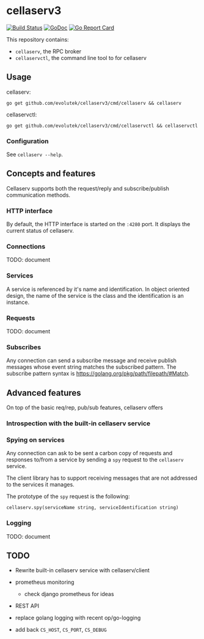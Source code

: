 # cellaserv3

[![Build Status](https://travis-ci.com/evolutek/cellaserv3.svg?branch=master)](https://travis-ci.com/evolutek/cellaserv3)
[![GoDoc](https://godoc.org/github.com/evolutek/cellaserv3?status.svg)](https://godoc.org/github.com/evolutek/cellaserv3)
[![Go Report Card](https://goreportcard.com/badge/github.com/evolutek/cellaserv3)](https://goreportcard.com/report/github.com/evolutek/cellaserv3)

This repository contains:

- `cellaserv`, the RPC broker
- `cellaservctl`, the command line tool to for cellaserv

## Usage

cellaserv:

```
go get github.com/evolutek/cellaserv3/cmd/cellaserv && cellaserv
```

cellaservctl:

```
go get github.com/evolutek/cellaserv3/cmd/cellaservctl && cellaservctl
```

### Configuration

See `cellaserv --help`.

## Concepts and features

Cellaserv supports both the request/reply and subscribe/publish communication
methods.

### HTTP interface

By default, the HTTP interface is started on the `:4280` port. It displays the
current status of cellaserv.

### Connections

TODO: document

### Services

A service is referenced by it's name and identification. In object oriented
design, the name of the service is the class and the identification is an
instance.

### Requests

TODO: document

### Subscribes

Any connection can send a subscribe message and receive publish messages whose
event string matches the subscribed pattern. The subscribe pattern syntax is
https://golang.org/pkg/path/filepath/#Match.

## Advanced features

On top of the basic req/rep, pub/sub features, cellaserv offers

### Introspection with the built-in cellaserv service

### Spying on services

Any connection can ask to be sent a carbon copy of requests and responses
to/from a service by sending a `spy` request to the `cellaserv` service.

The client library has to support receiving messages that are not addressed to
the services it manages.

The prototype of the `spy` request is the following:

```
cellaserv.spy(serviceName string, serviceIdentification string)
```

### Logging

TODO: document

## TODO

* Rewrite built-in cellaserv service with cellaserv/client
* prometheus monitoring

  * check django prometheus for ideas

* REST API
* replace golang logging with recent op/go-logging
* add back `CS_HOST`, `CS_PORT`, `CS_DEBUG`
